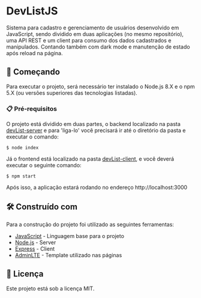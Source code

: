 
# DevListJS

Sistema para cadastro e gerenciamento de usuários desenvolvido em JavaScript, sendo dividido em duas aplicações (no mesmo repositório), uma API REST e um client para consumo dos dados cadastrados e manipulados. Contando também com dark mode e manutenção de estado após reload na página.

## 🚀 Começando

Para executar o projeto, será necessário ter instalado o Node.js 8.X e o npm 5.X (ou versões superiores das tecnologias listadas).

### 📋 Pré-requisitos

O projeto está dividido em duas partes, o backend localizado na pasta [devList-server](https://github.com/leobrunno/devListJs/tree/main/devList-server) e para 'liga-lo' você precisará ir até o diretório da pasta e executar o comando:

```
$ node index
```

Já o frontend está localizado na pasta [devList-client](https://github.com/leobrunno/devListJs/tree/main/devList-client), e você deverá executar o seguinte comando:

```
$ npm start
```

Após isso, a aplicação estará rodando no endereço http://localhost:3000


## 🛠️ Construído com

Para a construção do projeto foi utilizado as seguintes ferramentas:

* [JavaScript](https://developer.mozilla.org/pt-BR/docs/Web/JavaScript) - Linguagem base para o projeto
* [Node.js](https://nodejs.org) - Server
* [Express](https://www.slimframework.com/) - Client
* [AdminLTE](https://adminlte.io/) - Template utilizado nas páginas

## 📄 Licença

Este projeto está sob a licença  MIT.
